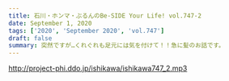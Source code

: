 ```yaml
---
title: 石川・ホンマ・ぶるんのBe-SIDE Your Life! vol.747-2
date: September 1, 2020
tags: ['2020', 'September 2020', 'vol.747']
draft: false
summary: 突然ですが…くれぐれも足元には気を付けて！！急に髪のお話です。
---
```


http://project-phi.ddo.jp/ishikawa/ishikawa747_2.mp3